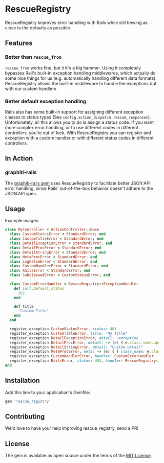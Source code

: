# RescueRegistry

RescueRegistry improves error handling with Rails while still hewing as close to the defaults as possible.



## Features

### Better than `rescue_from`
`rescue_from` works fine, but it it's a big hammer. Using it completely bypasses Rail's built-in exception handling middlewares,
which actually do some nice things for us (e.g. automatically handling different data formats). RescueRegistry allows the built-in
middleware to handle the exceptions but with our custom handlers.

### Better default exception handling
Rails also has some built-in support for assigning different exception classes to status types (See `config.action_dispatch.rescue_responses`).
Unfortunately, all this allows you to do is assign a status code. If you want more complex error handling, or to use different codes in
different controllers, you're out of luck. With RescueRegistry you can register and exception with a custom handler or with different status
codes in different controllers.

## In Action

### graphiti-rails
The [graphiti-rails gem](https://github.com/wagenet/graphiti-rails) uses RescueRegistry to facilitate better JSON:API error handling, since
Rails' out-of-the-box behavior doesn't adhere to the JSON:API spec.

## Usage

Example usages:

```ruby
class MyController < ActionController::Base
  class CustomStatusError < StandardError; end
  class CustomTitleError < StandardError; end
  class DetailExceptionError < StandardError; end
  class DetailProcError < StandardError; end
  class DetailStringError < StandardError; end
  class MetaProcError < StandardError; end
  class LogFalseError < StandardError; end
  class CustomHandlerError < StandardError; end
  class RailsError < StandardError; end
  class SubclassedError < CustomStatusError; end

  class CustomErrorHandler < RescueRegistry::ExceptionHandler
    def self.default_status
      302
    end

    def title
      "Custom Title"
    end
  end

  register_exception CustomStatusError, status: 401
  register_exception CustomTitleError, title: "My Title"
  register_exception DetailExceptionError, detail: :exception
  register_exception DetailProcError, detail: -> (e) { e.class.name.upcase }
  register_exception DetailStringError, detail: "Custom Detail"
  register_exception MetaProcError, meta: -> (e) { { class_name: e.class.name.upcase } }
  register_exception CustomHandlerError, handler: CustomErrorHandler
  register_exception RailsError, status: 403, handler: RescueRegistry::RailsExceptionHandler
end
```

## Installation
Add this line to your application's Gemfile:

```ruby
gem 'rescue_registry'
```

## Contributing
We'd love to have your help improving rescue_registry, send a PR!

## License
The gem is available as open source under the terms of the [MIT License](https://opensource.org/licenses/MIT).
